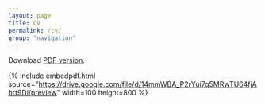 ```yaml
---
layout: page
title: CV
permalink: /cv/
group: "navigation"
---
```


Download [PDF version](https://drive.google.com/file/d/14mmWBA_P2rYui7q5MRwTU64fjAhrt9Di/).

{% include embedpdf.html source="https://drive.google.com/file/d/14mmWBA_P2rYui7q5MRwTU64fjAhrt9Di/preview" width=100 height=800 %}
